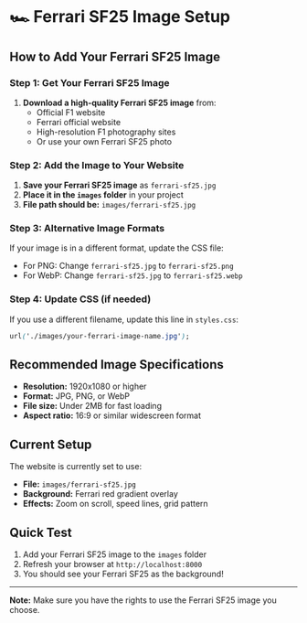 # 🏎️ Ferrari SF25 Image Setup

## How to Add Your Ferrari SF25 Image

### Step 1: Get Your Ferrari SF25 Image
1. **Download a high-quality Ferrari SF25 image** from:
   - Official F1 website
   - Ferrari official website
   - High-resolution F1 photography sites
   - Or use your own Ferrari SF25 photo

### Step 2: Add the Image to Your Website
1. **Save your Ferrari SF25 image** as `ferrari-sf25.jpg`
2. **Place it in the `images` folder** in your project
3. **File path should be:** `images/ferrari-sf25.jpg`

### Step 3: Alternative Image Formats
If your image is in a different format, update the CSS file:
- For PNG: Change `ferrari-sf25.jpg` to `ferrari-sf25.png`
- For WebP: Change `ferrari-sf25.jpg` to `ferrari-sf25.webp`

### Step 4: Update CSS (if needed)
If you use a different filename, update this line in `styles.css`:
```css
url('./images/your-ferrari-image-name.jpg');
```

## Recommended Image Specifications
- **Resolution:** 1920x1080 or higher
- **Format:** JPG, PNG, or WebP
- **File size:** Under 2MB for fast loading
- **Aspect ratio:** 16:9 or similar widescreen format

## Current Setup
The website is currently set to use:
- **File:** `images/ferrari-sf25.jpg`
- **Background:** Ferrari red gradient overlay
- **Effects:** Zoom on scroll, speed lines, grid pattern

## Quick Test
1. Add your Ferrari SF25 image to the `images` folder
2. Refresh your browser at `http://localhost:8000`
3. You should see your Ferrari SF25 as the background!

---

**Note:** Make sure you have the rights to use the Ferrari SF25 image you choose.
